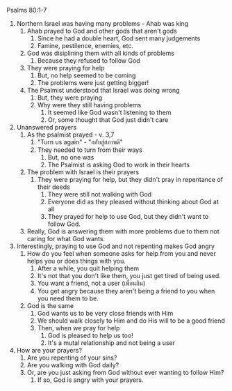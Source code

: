 Psalms 80:1-7

1. Northern Israel was having many problems - Ahab was king
    1. Ahab prayed to God and other gods that aren't gods
        1. Since he had a double heart, God sent many judgements
        2. Famine, pestilence, enemies, etc.
    1. God was disiplining them with all kinds of problems
        1. Because they refused to follow God
    1. They were praying for help
        1. But, no help seemed to be coming
        2. The problems were just getting bigger!
    1. The Psalmist understood that Israel was doing wrong
        1. But, they were praying
        2. Why were they still having problems
            1. It seemed like God wasn't listening to them
            2. Or, some thought that God just didn't care
2. Unanswered prayers
    1. As the psalmist prayed - v. 3,7
        1. "Turn us again" - "กลับสู่สภาพดี"
        2. They needed to turn from their ways
            1. But, no one was
            2. The Psalmist is asking God to work in their hearts
    2. The problem with Israel is their prayers
        1. They were praying for help, but they didn't pray in repentance of their deeds
            1. They were still not walking with God
            2. Everyone did as they pleased without thinking about God at all
            3. They prayed for help to use God, but they didn't want to follow God.
    3. Really, God is answering them with more problems due to them not caring for what God wants.
3. Interestingly, praying to use God and not repenting makes God angry
    1. How do you feel when someone asks for help from you and never helps you or does things with you.
        1. After a while, you quit helping them
        2. It's not that you don't like them, you just get tired of being used.
        3. You want a friend, not a user (เพื่อนกิน)
        4. You get angry because they aren't being a friend to you when you need them to be.
    2. God is the same
        1. God wants us to be very close friends with Him
        2. We should walk closely to Him and do His will to be a good friend
        3. Then, when we pray for help
            1. God is pleased to help us too!
            2. It's a mutal relationship and not being a user
4. How are your prayers?
    1. Are you repenting of your sins?
    2. Are you walking with God daily?
    3. Or, are you just asking from God without ever wanting to follow Him?
        1. If so, God is angry with your prayers.
